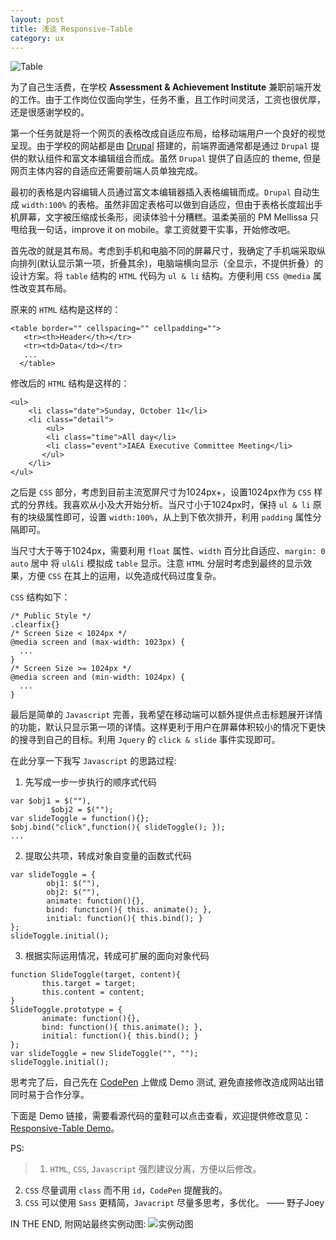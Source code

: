 ```yaml
---
layout: post
title: 浅谈 Responsive-Table
category: ux
---
```

![Table](http://upload-images.jianshu.io/upload_images/119048-04db6ec45f372268.png?imageMogr2/auto-orient/strip%7CimageView2/2/w/1240)

为了自己生活费，在学校 **Assessment & Achievement Institute** 兼职前端开发的工作。由于工作岗位仅面向学生，任务不重，且工作时间灵活，工资也很优厚，还是很感谢学校的。

第一个任务就是将一个网页的表格改成自适应布局，给移动端用户一个良好的视觉呈现。由于学校的网站都是由 [Drupal](https://www.drupal.org/) 搭建的，前端界面通常都是通过 `Drupal` 提供的默认组件和富文本编辑组合而成。虽然 `Drupal` 提供了自适应的 theme, 但是网页主体内容的自适应还需要前端人员单独完成。

最初的表格是内容编辑人员通过富文本编辑器插入表格编辑而成。`Drupal` 自动生成 `width:100%` 的表格。虽然非固定表格可以做到自适应，但由于表格长度超出手机屏幕，文字被压缩成长条形，阅读体验十分糟糕。温柔美丽的 PM Mellissa 只甩给我一句话，improve it on mobile。拿工资就要干实事，开始修改吧。

首先改的就是其布局。考虑到手机和电脑不同的屏幕尺寸，我确定了手机端采取纵向排列(默认显示第一项，折叠其余)，电脑端横向显示（全显示，不提供折叠）的设计方案。将 `table` 结构的 `HTML` 代码为 `ul & li` 结构。方便利用 `CSS @media` 属性改变其布局。

原来的 `HTML` 结构是这样的：
```
<table border="" cellspacing="" cellpadding="">
   <tr><th>Header</th></tr>
   <tr><td>Data</td></tr>
   ...
  </table>
```
修改后的 `HTML` 结构是这样的：
```
<ul>
    <li class="date">Sunday, October 11</li>
    <li class="detail">
        <ul>
        <li class="time">All day</li>
        <li class="event">IAEA Executive Committee Meeting</li>
       </ul>
    </li>
</ul>
```
之后是 `CSS` 部分，考虑到目前主流宽屏尺寸为1024px+，设置1024px作为 `CSS` 样式的分界线。我喜欢从小及大开始分析。当尺寸小于1024px时，保持 `ul & li` 原有的块级属性即可，设置 `width:100%`，从上到下依次排开，利用 `padding` 属性分隔即可。

当尺寸大于等于1024px，需要利用 `float` 属性、`width` 百分比自适应、`margin: 0 auto` 居中 将 `ul&li` 模拟成 `table` 显示。注意 `HTML` 分层时考虑到最终的显示效果，方便 `CSS` 在其上的运用，以免造成代码过度复杂。

`CSS` 结构如下：
```
/* Public Style */
.clearfix{}
/* Screen Size < 1024px */
@media screen and (max-width: 1023px) {
  ...
}
/* Screen Size >= 1024px */
@media screen and (min-width: 1024px) {
  ...
}
```
最后是简单的 `Javascript` 完善，我希望在移动端可以额外提供点击标题展开详情的功能，默认只显示第一项的详情。这样更利于用户在屏幕体积较小的情况下更快的搜寻到自己的目标。利用 `Jquery` 的 `click & slide` 事件实现即可。

在此分享一下我写 `Javascript` 的思路过程:
1.   先写成一步一步执行的顺序式代码
```
var $obj1 = $(""),
         $obj2 = $("");
var slideToggle = function(){};
$obj.bind("click",function(){ slideToggle(); });
...
```
2.   提取公共项，转成对象自变量的函数式代码
```
var slideToggle = {
        obj1: $(""),
        obj2: $(""),
        animate: function(){},
        bind: function(){ this. animate(); },
        initial: function(){ this.bind(); }
};
slideToggle.initial();
```
3.   根据实际运用情况，转成可扩展的面向对象代码
```
function SlideToggle(target, content){
       this.target = target;
       this.content = content;
}
SlideToggle.prototype = {
       animate: function(){},
       bind: function(){ this.animate(); },
       initial: function(){ this.bind(); }
};
var slideToggle = new SlideToggle("", "");
slideToggle.initial();
```

思考完了后，自己先在 [CodePen](http://codepen.io/) 上做成 Demo 测试, 避免直接修改造成网站出错同时易于合作分享。

下面是 Demo 链接，需要看源代码的童鞋可以点击查看，欢迎提供修改意见：
[ Responsive-Table Demo](http://codepen.io/JoeyQiang/pen/vNOypQ)。

PS: 
> 1. `HTML`, `CSS`, `Javascript` 强烈建议分离，方便以后修改。
2. `CSS` 尽量调用 `class` 而不用 `id`，`CodePen` 提醒我的。
3. `CSS` 可以使用 `Sass` 更精简，`Javacript` 尽量多思考，多优化。
—— 野子Joey


IN THE END, 附网站最终实例动图:
![实例动图](http://upload-images.jianshu.io/upload_images/119048-ef55c36a226de57c.gif?imageMogr2/auto-orient/strip)
